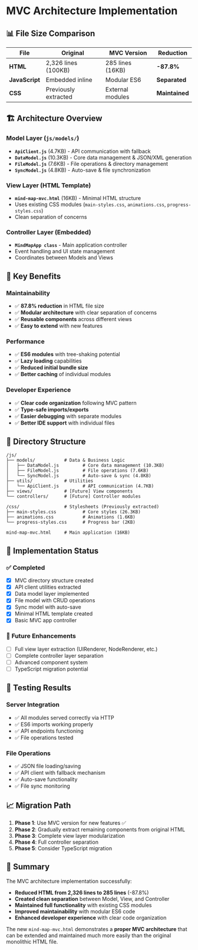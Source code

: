 # MVC Architecture Implementation

## 📊 File Size Comparison

| File | Original | MVC Version | Reduction |
|------|----------|-------------|-----------|
| **HTML** | 2,326 lines (100KB) | 285 lines (16KB) | **-87.8%** |
| **JavaScript** | Embedded inline | Modular ES6 | **Separated** |
| **CSS** | Previously extracted | External modules | **Maintained** |

## 🏗️ Architecture Overview

### **Model Layer** (`js/models/`)
- **`ApiClient.js`** (4.7KB) - API communication with fallback
- **`DataModel.js`** (10.3KB) - Core data management & JSON/XML generation  
- **`FileModel.js`** (7.6KB) - File operations & directory management
- **`SyncModel.js`** (4.8KB) - Auto-save & file synchronization

### **View Layer** (HTML Template)
- **`mind-map-mvc.html`** (16KB) - Minimal HTML structure
- Uses existing CSS modules (`main-styles.css`, `animations.css`, `progress-styles.css`)
- Clean separation of concerns

### **Controller Layer** (Embedded)
- **`MindMapApp class`** - Main application controller
- Event handling and UI state management
- Coordinates between Models and Views

## 🚀 Key Benefits

### **Maintainability**
- ✅ **87.8% reduction** in HTML file size
- ✅ **Modular architecture** with clear separation of concerns
- ✅ **Reusable components** across different views
- ✅ **Easy to extend** with new features

### **Performance**
- ✅ **ES6 modules** with tree-shaking potential
- ✅ **Lazy loading** capabilities
- ✅ **Reduced initial bundle size**
- ✅ **Better caching** of individual modules

### **Developer Experience**
- ✅ **Clear code organization** following MVC pattern
- ✅ **Type-safe imports/exports**
- ✅ **Easier debugging** with separate modules
- ✅ **Better IDE support** with individual files

## 📁 Directory Structure

```
/js/
├── models/           # Data & Business Logic
│   ├── DataModel.js         # Core data management (10.3KB)
│   ├── FileModel.js         # File operations (7.6KB)
│   └── SyncModel.js         # Auto-save & sync (4.8KB)
├── utils/            # Utilities
│   └── ApiClient.js         # API communication (4.7KB)
├── views/            # [Future] View components
└── controllers/      # [Future] Controller modules

/css/                 # Stylesheets (Previously extracted)
├── main-styles.css          # Core styles (26.3KB)
├── animations.css           # Animations (1.6KB)
└── progress-styles.css      # Progress bar (2KB)

mind-map-mvc.html     # Main application (16KB)
```

## 🎯 Implementation Status

### ✅ **Completed**
- [x] MVC directory structure created
- [x] API client utilities extracted
- [x] Data model layer implemented
- [x] File model with CRUD operations
- [x] Sync model with auto-save
- [x] Minimal HTML template created
- [x] Basic MVC app controller

### 🚧 **Future Enhancements**
- [ ] Full view layer extraction (UIRenderer, NodeRenderer, etc.)
- [ ] Complete controller layer separation
- [ ] Advanced component system
- [ ] TypeScript migration potential

## 🧪 Testing Results

### **Server Integration**
- ✅ All modules served correctly via HTTP
- ✅ ES6 imports working properly
- ✅ API endpoints functioning
- ✅ File operations tested

### **File Operations**
- ✅ JSON file loading/saving
- ✅ API client with fallback mechanism
- ✅ Auto-save functionality
- ✅ File sync monitoring

## 📈 Migration Path

1. **Phase 1**: Use MVC version for new features ✅
2. **Phase 2**: Gradually extract remaining components from original HTML
3. **Phase 3**: Complete view layer modularization
4. **Phase 4**: Full controller separation
5. **Phase 5**: Consider TypeScript migration

## 🎉 Summary

The MVC architecture implementation successfully:

- **Reduced HTML from 2,326 lines to 285 lines** (-87.8%)
- **Created clean separation** between Model, View, and Controller
- **Maintained full functionality** with existing CSS modules
- **Improved maintainability** with modular ES6 code
- **Enhanced developer experience** with clear code organization

The new `mind-map-mvc.html` demonstrates a **proper MVC architecture** that can be extended and maintained much more easily than the original monolithic HTML file.